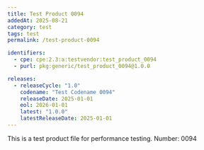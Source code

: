 ```yaml
---
title: Test Product 0094
addedAt: 2025-08-21
category: test
tags: test
permalink: /test-product-0094

identifiers:
  - cpe: cpe:2.3:a:testvendor:test_product_0094
  - purl: pkg:generic/test_product_0094@1.0.0

releases:
  - releaseCycle: "1.0"
    codename: "Test Codename 0094"
    releaseDate: 2025-01-01
    eol: 2026-01-01
    latest: "1.0.0"
    latestReleaseDate: 2025-01-01
---
```


This is a test product file for performance testing. Number: 0094
